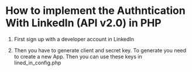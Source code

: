 # How to implement the Authntication With LinkedIn (API v2.0) in PHP

1) First sign up with a developer account in LinkedIn

2) Then you have to generate client and secret key. To generate you need to create a new App. Then you can use these keys in lined_in_config.php 





